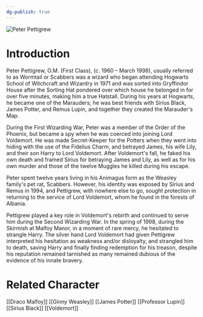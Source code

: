```yaml
---
dg-publish: true
---
```

![Peter Pettigrew](http://rxbg5ysja.bkt.gdipper.com/Peter_Pettigrew.png)
# Introduction
Peter Pettigrew, O.M. (First Class), (c. 1960 – March 1998), usually referred to as Wormtail or Scabbers was a wizard who began attending Hogwarts School of Witchcraft and Wizardry in 1971 and was sorted into Gryffindor House after the Sorting Hat pondered over which house he belonged in for over five minutes, making him a true Hatstall. During his years at Hogwarts, he became one of the Marauders; he was best friends with Sirius Black, James Potter, and Remus Lupin, and together they created the Marauder's Map. 

During the First Wizarding War, Peter was a member of the Order of the Phoenix, but became a spy when he was coerced into joining Lord Voldemort. He was made Secret-Keeper for the Potters when they went into hiding with the use of the Fidelius Charm, and betrayed James, his wife Lily, and their son Harry to Lord Voldemort. After Voldemort's fall, he faked his own death and framed Sirius for betraying James and Lily, as well as for his own murder and those of the twelve Muggles he killed during his escape.

Peter spent twelve years living in his Animagus form as the Weasley family's pet rat, Scabbers. However, his identity was exposed by Sirius and Remus in 1994, and Pettigrew, with nowhere else to go, sought protection in returning to the service of Lord Voldemort, whom he found in the forests of Albania. 

Pettigrew played a key role in Voldemort's rebirth and continued to serve him during the Second Wizarding War. In the spring of 1998, during the Skirmish at Malfoy Manor, in a moment of rare mercy, he hesitated to strangle Harry. The silver hand Lord Voldemort had given Pettigrew interpreted his hesitation as weakness and/or disloyalty, and strangled him to death, saving Harry and finally finding redemption for his treason, despite his reputation remained tarnished as many remained dubious of the evidence of his innate bravery.

# Related Character
[[Draco Malfoy]]
[[Ginny Weasley]]
[[James Potter]]
[[Professor Lupin]]
[[Sirius Black]]
[[Voldemort]]
